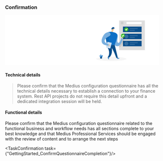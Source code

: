 ### Confirmation


![](../../images/Completed_task.png)


#### Technical details

> Please confirm that the Medius configuration questionnaire has all the technical details necessary to establish a connection to your finance system. Rest API projects do not require this detail upfront and a dedicated integration session will be held. 

#### Functional details

Please confirm that the Medius configuration questionnaire related to the functional business and workflow needs has all sections complete to your best knowledge and that Medius Professional Services should be engaged with the review of content and to arrange the next steps 

<TaskConfirmation task={"GettingStarted_ConfirmQuestionnaireCompletion"}/>

